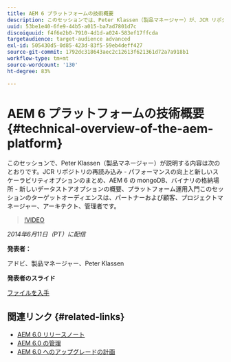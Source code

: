 ```yaml
---
title: AEM 6 プラットフォームの技術概要
description: このセッションでは、Peter Klassen（製品マネージャー）が、JCR リポジトリの再読み込み、パフォーマンスの向上、新しい拡張性オプションについて説明します。
uuid: 53be1e40-6fe9-44b5-a015-ba7ad7801d7c
discoiquuid: f4f6e2b0-7910-4d1d-a024-583ef17ffcda
targetaudience: target-audience advanced
exl-id: 505430d5-0d85-423d-83f5-59eb4deff427
source-git-commit: 1792dc318643aec2c12613f621361d72a7a918b1
workflow-type: tm+mt
source-wordcount: '130'
ht-degree: 83%

---
```


# AEM 6 プラットフォームの技術概要{#technical-overview-of-the-aem-platform}

このセッションで、Peter Klassen（製品マネージャー）が説明する内容は次のとおりです。JCR リポジトリの再読み込み - パフォーマンスの向上と新しいスケーラビリティオプションのまとめ、AEM 6 の mongoDB、バイナリの格納場所 - 新しいデータストアオプションの概要、プラットフォーム運用入門このセッションのターゲットオーディエンスは、パートナーおよび顧客、プロジェクトマネージャー、アーキテクト、管理者です。

>[!VIDEO](https://video.tv.adobe.com/v/19517/?quality=9)

*2014年6月11日（PT）に配信*

**発表者：**

アドビ、製品マネージャー、Peter Klassen

**発表者のスライド**

[ファイルを入手](assets/aem6-platform-whatsnew.pdf)

## 関連リンク {#related-links}

* [AEM 6.0 リリースノート](https://docs.adobe.com/content/docs/en/aem/6-0/release-notes.html)
* [AEM 6.0 の管理](https://docs.adobe.com/docs/en/aem/6-0/manage.html)
* [AEM 6.0 へのアップグレードの計画](https://docs.adobe.com/content/docs/en/aem/6-0/deploy/upgrade/planning.html)
